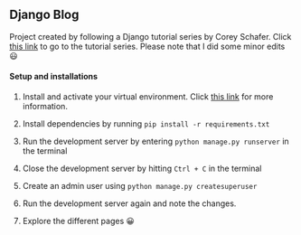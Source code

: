 ## Django Blog

Project created by following a Django tutorial series by Corey Schafer.
Click [this link](https://www.youtube.com/playlist?list=PL-osiE80TeTtoQCKZ03TU5fNfx2UY6U4p) to go to the tutorial series. Please note that I did some minor edits 😃

#### Setup and installations
1. Install and activate your virtual environment. Click [this link](https://packaging.python.org/guides/installing-using-pip-and-virtual-environments/) for more information.

2. Install dependencies by running ```pip install -r requirements.txt```

3. Run the development server by entering ```python manage.py runserver``` in the terminal

4. Close the development server by hitting ```Ctrl + C``` in the terminal

5. Create an admin user using ```python manage.py createsuperuser```

6. Run the development server again and note the changes. 

7. Explore the different pages 😀
